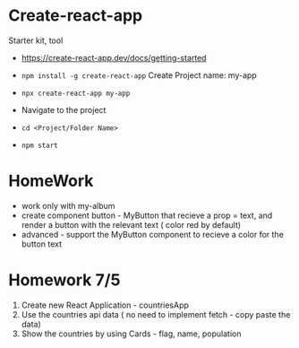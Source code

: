 # Create-react-app

Starter kit, tool

- https://create-react-app.dev/docs/getting-started
- `npm install -g create-react-app`
  Create Project name: my-app
- `npx create-react-app my-app`

- Navigate to the project
- `cd <Project/Folder Name>`
- `npm start`

# HomeWork

- work only with my-album
- create component button - MyButton that recieve a prop = text, and render a button with the relevant text ( color red by default)
- advanced - support the MyButton component to recieve a color for the button text

# Homework 7/5

1. Create new React Application - countriesApp
2. Use the countries api data ( no need to implement fetch - copy paste the data)
3. Show the countries by using Cards - flag, name, population
